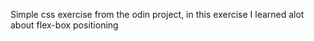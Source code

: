 Simple css exercise from the odin project, in this exercise I learned alot about flex-box positioning